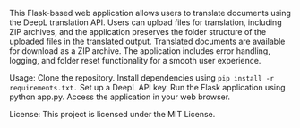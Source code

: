 This Flask-based web application allows users to translate documents using the DeepL translation API. Users can upload files for translation, 
including ZIP archives, and the application preserves the folder structure of the uploaded files in the translated output.
Translated documents are available for download as a ZIP archive. The application includes error handling, logging, and folder reset functionality for a smooth user experience.


Usage:
    Clone the repository.
    Install dependencies using ``` pip install -r requirements.txt. ```
    Set up a DeepL API key. 
    Run the Flask application using python app.py.
    Access the application in your web browser.
    
License:
    This project is licensed under the MIT License.
